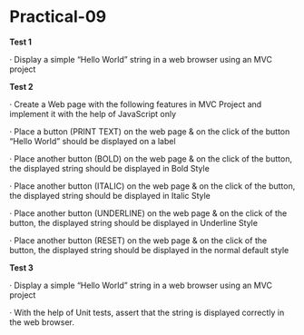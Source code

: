 # Practical-09

**Test 1**

·         Display a simple “Hello World” string in a web browser using an MVC project

**Test 2**

·         Create a Web page with the following features in MVC Project and implement it with the help of JavaScript only

·         Place a button (PRINT TEXT) on the web page & on the click of the button “Hello World” should be displayed on a label

·         Place another button (BOLD) on the web page & on the click of the button, the displayed string should be displayed in Bold Style

·         Place another button (ITALIC) on the web page & on the click of the button, the displayed string should be displayed in Italic Style

·         Place another button (UNDERLINE) on the web page & on the click of the button, the displayed string should be displayed in Underline Style

·         Place another button (RESET) on the web page & on the click of the button, the displayed string should be displayed in the normal default style

**Test 3**

·         Display a simple “Hello World” string in a web browser using an MVC project

·         With the help of Unit tests, assert that the string is displayed correctly in the web browser.
